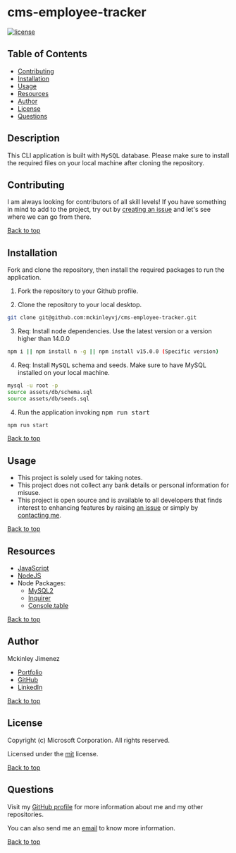 # cms-employee-tracker

[![license](https://img.shields.io/static/v1?label=license&message=mit&color=red)](https://choosealicense.com/licenses/mit)

## Table of Contents

-   [Contributing](#contributing)
-   [Installation](#installation)
-   [Usage](#usage)
-   [Resources](#resources)
-   [Author](#author)
-   [License](#license)
-   [Questions](#questions)

## Description

This CLI application is built with <kbd>MySQL</kbd> database. Please make sure to install the required files on your local machine after cloning the repository.

## Contributing

I am always looking for contributors of all skill levels! If you have something in mind to add to the project, try out by [creating an issue](https://github.com/mckinleyvj/cms-employee-tracker/issues) and let's see where we can go from there.

[Back to top](#cms-employee-tracker)

## Installation

Fork and clone the repository, then install the required packages to run the application.

1. Fork the repository to your Github profile.

2. Clone the repository to your local desktop.

```bash
git clone git@github.com:mckinleyvj/cms-employee-tracker.git
```

3. Req: Install <kbd>node</kbd> dependencies. Use the latest version or a version higher than 14.0.0

```bash
npm i || npm install n -g || npm install v15.0.0 (Specific version)
```

4. Req: Install <kbd>MySQL</kbd> schema and seeds. Make sure to have MySQL installed on your local machine.

```bash
mysql -u root -p
source assets/db/schema.sql
source assets/db/seeds.sql
```

4. Run the application invoking <kbd>npm run start</kbd>

```bash
npm run start
```

[Back to top](#cms-employee-tracker)

## Usage

-   This project is solely used for taking notes.
-   This project does not collect any bank details or personal information for misuse.
-   This project is open source and is available to all developers that finds interest to enhancing features by raising [an issue](https://github.com/mckinleyvj/cms-employee-tracker/issues) or simply by [contacting me](#questions).

[Back to top](#cms-employee-tracker)

## Resources

-   [JavaScript](https://developer.mozilla.org/en-US/docs/Web/JavaScript)
-   [NodeJS](https://nodejs.org/)
-   Node Packages:
    -   [MySQL2](https://www.npmjs.com/package/mysql2)
    -   [Inquirer](https://www.npmjs.com/package/inquirer)
    -   [Console.table](https://www.npmjs.com/package/console.table)

[Back to top](#cms-employee-tracker)

## Author

Mckinley Jimenez

-   [Portfolio](https://mckinleyvj.github.io/professional-portfolio/)
-   [GitHub](https://github.com/mckinleyvj)
-   [LinkedIn](https://www.linkedin.com/in/mckinleyjimenez)

[Back to top](#cms-employee-tracker)

## License

Copyright (c) Microsoft Corporation. All rights reserved.

Licensed under the [mit](LICENSE) license.

[Back to top](#cms-employee-tracker)

## Questions

Visit my [GitHub profile](https://github.com/mckinleyvj) for more information about me and my other repositories.

You can also send me an <a href="mailto:mckinleyvj@gmail.com?">email</a> to know more information.

[Back to top](#cms-employee-tracker)
